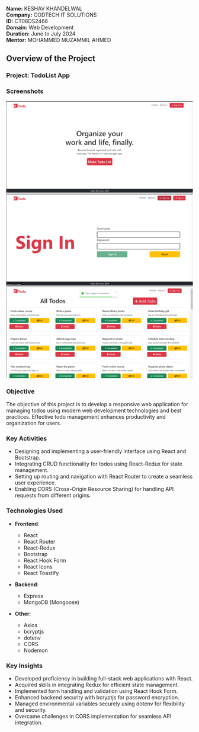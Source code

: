 **Name:** KESHAV KHANDELWAL  
**Company:** CODTECH IT SOLUTIONS  
**ID:** CT08DS2466  
**Domain:** Web Development  
**Duration:** June to July 2024  
**Mentor:** MOHAMMED MUZAMMIL AHMED  


## Overview of the Project

### Project: TodoList App

### Screenshots
![client/src/assets/ScreenShots/Screenshot 2024-07-07 140547.png](https://github.com/Arceus30/Todos/blob/48439a3f10e0e0f10456acb248d203702914fb18/client/src/assets/ScreenShots/Screenshot%202024-07-07%20140547.png)
![client/src/assets/ScreenShots/Screenshot 2024-07-07 141921.png](https://github.com/Arceus30/Todos/blob/48439a3f10e0e0f10456acb248d203702914fb18/client/src/assets/ScreenShots/Screenshot%202024-07-07%20141921.png)
![client/src/assets/ScreenShots/Screenshot 2024-07-07 141921.png](https://github.com/Arceus30/Todos/blob/48439a3f10e0e0f10456acb248d203702914fb18/client/src/assets/ScreenShots/Screenshot%202024-07-07%20141955.png)

### Objective
The objective of this project is to develop a responsive web application for managing todos using modern web development technologies and best practices. Effective todo management enhances productivity and organization for users.

### Key Activities
- Designing and implementing a user-friendly interface using React and Bootstrap.
- Integrating CRUD functionality for todos using React-Redux for state management.
- Setting up routing and navigation with React Router to create a seamless user experience.
- Enabling CORS (Cross-Origin Resource Sharing) for handling API requests from different origins.

### Technologies Used
- **Frontend**: 
  - React
  - React Router
  - React-Redux
  - Bootstrap
  - React Hook Form
  - React Icons
  - React Toastify

- **Backend**: 
  - Express
  - MongoDB (Mongoose)

- **Other**: 
  - Axios
  - bcryptjs
  - dotenv
  - CORS
  - Nodemon

### Key Insights
- Developed proficiency in building full-stack web applications with React.
- Acquired skills in integrating Redux for efficient state management.
- Implemented form handling and validation using React Hook Form.
- Enhanced backend security with bcryptjs for password encryption.
- Managed environmental variables securely using dotenv for flexibility and security.
- Overcame challenges in CORS implementation for seamless API integration.
